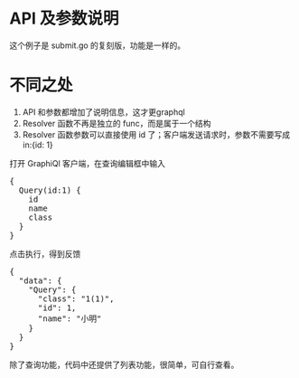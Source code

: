 # API 及参数说明
这个例子是 submit.go 的复刻版，功能是一样的。

# 不同之处
<ol>
<li>API 和参数都增加了说明信息，这才更graphql</li>
<li>Resolver 函数不再是独立的 func，而是属于一个结构</li>
<li>Resolver 函数参数可以直接使用 id 了；客户端发送请求时，参数不需要写成 in:{id: 1}</li>
</ol>

打开 GraphiQl 客户端，在查询编辑框中输入
<pre>
{ 
  Query(id:1) {
    id
    name
    class
  }
}
</pre>
点击执行，得到反馈
<pre>
{
  "data": {
    "Query": {
      "class": "1(1)",
      "id": 1,
      "name": "小明"
    }
  }
}
</pre>

除了查询功能，代码中还提供了列表功能，很简单，可自行查看。